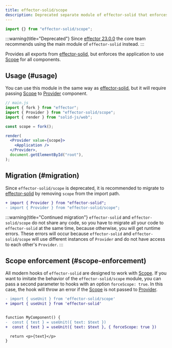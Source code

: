 ```yaml
---
title: effector-solid/scope
description: Deprecated separate module of effector-solid that enforces library to use Scope
---
```


```ts
import {} from "effector-solid/scope";
```

:::warning{title="Deprecated"}
Since [effector 23.0.0](https://changelog.effector.dev/#effector-23-0-0) the core team recommends using the main module of `effector-solid` instead.
:::

Provides all exports from [effector-solid](/en/api/effector-solid), but enforces the application to use [Scope](/en/api/effector/Scope) for all components.

## Usage (#usage)

You can use this module in the same way as [effector-solid](/en/api/effector-solid), but it will require passing [Scope](/en/api/effector/Scope) to [Provider](/en/api/effector-solid/Provider) component.

```jsx
// main.js
import { fork } from "effector";
import { Provider } from "effector-solid/scope";
import { render } from "solid-js/web";

const scope = fork();

render(
  <Provider value={scope}>
    <Application />
  </Provider>,
  document.getElementById("root"),
);
```

## Migration (#migration)

Since `effector-solid/scope` is deprecated, it is recommended to migrate to [effector-solid](/en/api/effector-solid) by removing `scope` from the import path.

```diff
+ import { Provider } from "effector-solid";
- import { Provider } from "effector-solid/scope";
```

:::warning{title="Continued migration"}
`effector-solid` and `effector-solid/scope` do not share any code, so you have to migrate all your code to `effector-solid` at the same time, because otherwise, you will get runtime errors. These errors will occur because `effector-solid` and `effector-solid/scope` will use different instances of `Provider` and do not have access to each other's `Provider`.
:::

## Scope enforcement (#scope-enforcement)

All modern hooks of `effector-solid` are designed to work with [Scope](/en/api/effector/Scope). If you want to imitate the behavior of the `effector-solid/scope` module, you can pass a second parameter to hooks with an option `forceScope: true`. In this case, the hook will throw an error if the [Scope](/en/api/effector/Scope) is not passed to [Provider](/en/api/effector-solid/Provider).

```diff
- import { useUnit } from 'effector-solid/scope'
+ import { useUnit } from 'effector-solid'


function MyComponent() {
-  const { test } = useUnit({ text: $text })
+  const { test } = useUnit({ text: $text }, { forceScope: true })

  return <p>{text}</p>
}
```

